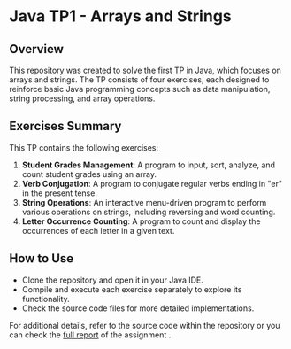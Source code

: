 # Java TP1 - Arrays and Strings

## Overview
This repository was created to solve the first TP  in Java, which focuses on arrays and strings. The TP consists of four exercises, each designed to reinforce basic Java programming concepts such as data manipulation, string processing, and array operations.

## Exercises Summary
This TP contains the following exercises:

1. **Student Grades Management**: A program to input, sort, analyze, and count student grades using an array.
2. **Verb Conjugation**: A program to conjugate regular verbs ending in "er" in the present tense.
3. **String Operations**: An interactive menu-driven program to perform various operations on strings, including reversing and word counting.
4. **Letter Occurrence Counting**: A program to count and display the occurrences of each letter in a given text.

## How to Use
- Clone the repository and open it in your Java IDE.
- Compile and execute each exercise separately to explore its functionality.
- Check the source code files for more detailed implementations.

For additional details, refer to the source code within the repository or you can check the [full report](https://github.com/radwane-khemisse/SDIA_Java/blob/main/TP1/Compte%20rendu%20TP1%20java.pdf) of the assignment .
